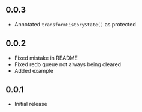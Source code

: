 ## 0.0.3

* Annotated ``transformHistoryState()`` as protected

## 0.0.2

* Fixed mistake in README
* Fixed redo queue not always being cleared
* Added example

## 0.0.1

* Initial release
